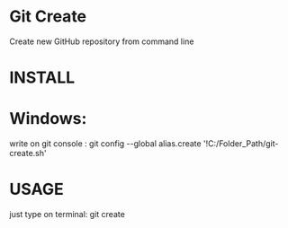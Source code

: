 # Git Create
Create new GitHub repository from command line

# INSTALL
# Windows:
write on git console : git config --global alias.create '!C:/Folder_Path/git-create.sh'

# USAGE
just type on terminal: git create 

